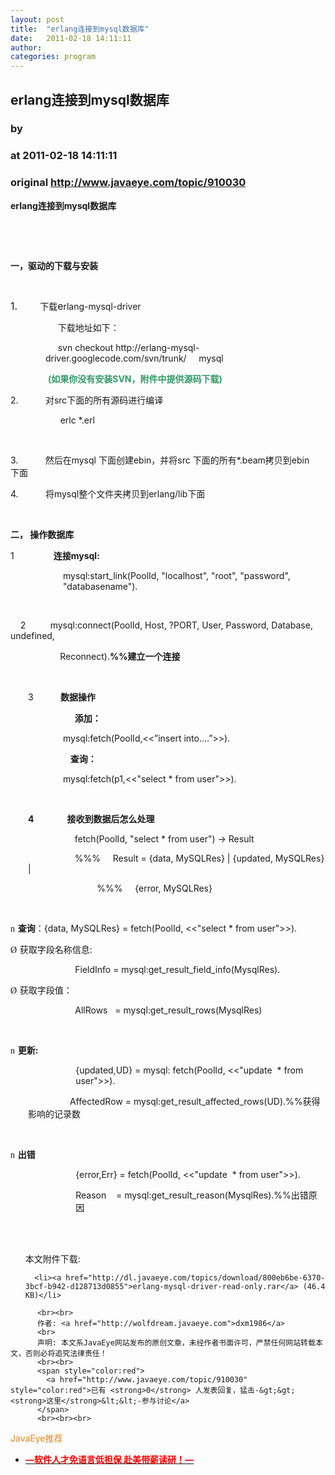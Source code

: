 ```yaml
---
layout: post
title:  "erlang连接到mysql数据库"
date:   2011-02-18 14:11:11
author: 
categories: program
---
```


## erlang连接到mysql数据库
### by 
### at 2011-02-18 14:11:11
### original <http://www.javaeye.com/topic/910030>

<p><strong>erlang连接到mysql数据库</strong></p>
<p> </p>
<p> </p>
<p><span lang="EN-US"><strong>一，</strong></span><span><strong>驱动的下载与安装</strong></span></p>
<p style="margin-left:21.0pt;text-indent:0cm"><span lang="EN-US"> </span></p>
<p><span><span style="font-size:12.0pt" lang="EN-US"><span>1.<span style="font:7.0pt">       
</span></span></span></span><span>下载</span><span style="font-size:12.0pt" lang="EN-US">e</span><span><span lang="EN-US">rlang-mysql-driver</span></span><span></span></p>
<p style="margin-left:42.0pt;text-indent:0cm"><span><span lang="EN-US"><span>     </span></span></span><span><span>下载地址如下：</span></span><span></span></p>
<p style="margin-left:42.0pt;text-indent:0cm"><span><span lang="EN-US"><span>     </span></span></span><span><span lang="EN-US">svn checkout http://erlang-mysql-driver.googlecode.com/svn/trunk/
<span>    </span>mysql</span></span></p>
<p style="margin-left:42.0pt;text-indent:0cm"><span><span lang="EN-US"> <span style="color:#339966"><strong>(如果你没有安装SVN，附件中提供源码下载)</strong></span></span></span></p>
<p><span><span lang="EN-US"><span>2.<span style="font:7.0pt">    
</span></span></span></span><span><span lang="EN-US"><span>      </span></span></span><span><span>对</span></span><span><span lang="EN-US">src</span></span><span><span>下面的所有源码进行编译</span></span><span></span></p>
<p style="margin-left:42.0pt;text-indent:0cm"><span><span lang="EN-US"><span>      </span>erlc *.erl</span></span></p>
<p style="margin-left:21.0pt;text-indent:0cm"><span><span lang="EN-US"> </span></span></p>
<p><span><span lang="EN-US"><span>3.<span style="font:7.0pt">    
</span></span></span></span><span><span lang="EN-US"><span>      </span></span></span><span><span>然后在</span></span><span><span lang="EN-US">mysql </span></span><span><span>下面创建</span></span><span><span lang="EN-US">ebin</span></span><span><span>，并将</span></span><span><span lang="EN-US">src </span></span><span><span>下面的所有</span></span><span><span lang="EN-US">*.beam</span></span><span><span>拷贝到</span></span><span><span lang="EN-US">ebin<span>     </span></span></span><span><span>下面</span></span><span></span></p>
<p><span><span lang="EN-US"><span>4.<span style="font:7.0pt">    
</span></span></span></span><span><span lang="EN-US"><span>      </span></span></span><span><span>将</span></span><span><span lang="EN-US">mysql</span></span><span><span>整个文件夹拷贝到</span></span><span><span lang="EN-US">erlang/lib</span></span><span><span>下面</span></span><span></span></p>
<p style="margin-left:21.0pt;text-indent:0cm"><span><span lang="EN-US"> </span></span></p>
<p><span><span lang="EN-US"><strong>二，</strong><span style="font:7.0pt"><strong>
</strong></span></span></span><span><span><strong>操作数据库</strong></span></span><span></span></p>
<p><span><span lang="EN-US"><span>1<span style="font:7.0pt">               
</span></span></span></span><span><span><strong>连接</strong></span></span><span><span lang="EN-US"><strong>mysql:</strong></span></span></p>
<p style="margin-left:63.0pt;text-indent:0cm"><span><span lang="EN-US">mysql:start_link(</span></span><span lang="EN-US">PoolId</span><span><span lang="EN-US">,
"localhost", "root", "password", "databasename").</span></span></p>
<p style="margin-left:63.0pt;text-indent:0cm"><span lang="EN-US"> </span></p>
<p><span lang="EN-US"><span style="white-space:pre">	</span>2<span>          </span>mysql:connect(PoolId,
Host, ?PORT, User, Password, Database, undefined,</span></p>
<p style="margin-left:21.0pt;text-indent:0cm"><span lang="EN-US"><span>         </span><span>   
</span>Reconnect).<strong>%%</strong></span><span><strong>建立一个连接</strong></span></p>
<p style="margin-left:21.0pt;text-indent:0cm"><span lang="EN-US"> </span></p>
<p style="margin-left:21.0pt"><span lang="EN-US">3<span>           </span></span><span><strong>数据操作</strong></span></p>
<p style="margin-left:21.0pt"><span lang="EN-US"><span>                   </span></span><span><strong>添加：</strong></span></p>
<p style="margin-left:63.0pt;text-indent:0cm"><span lang="EN-US">mysql:fetch(PoolId,&lt;&lt;”insert into….”&gt;&gt;).</span></p>
<p style="margin-left:63.0pt;text-indent:0cm"><span>   <strong>查询：</strong></span></p>
<p style="margin-left:63.0pt;text-indent:0cm"><span lang="EN-US">mysql:fetch(p1,&lt;&lt;&quot;select * from
user&quot;&gt;&gt;).</span></p>
<p style="margin-left:63.0pt;text-indent:0cm"> </p>
<p style="margin-left:63.0pt;text-indent:0cm">
</p>
<p style="margin-left:21pt;text-indent:0cm;text-align:left"><span lang="EN-US"><strong>4                </strong></span><span><strong>接收到数据后怎么处理</strong></span></p>
<p style="margin-left:21pt;text-align:left"><span lang="EN-US"><span>                   </span>fetch(PoolId,
&quot;select * from user&quot;) -&gt; Result</span></p>
<p style="margin-left:21pt;text-align:left"><span lang="EN-US"><span>                   </span>%%%<span>     </span>Result = {data, MySQLRes} | {updated,
MySQLRes} |</span></p>
<p style="margin-left:21pt;text-indent:0cm;text-align:left"><span lang="EN-US"><span>                            </span>%%%<span>     </span>{error, MySQLRes}</span></p>
<p style="margin-left:21pt;text-indent:0cm;text-align:left"><span lang="EN-US"> </span></p>
<p><span style="font-family:Wingdings" lang="EN-US"><span>n<span style="font:7.0pt &quot;Times New Roman&quot;">  </span></span></span><span><strong>查询</strong>：</span><span lang="EN-US">{data,
MySQLRes} = fetch(PoolId, &lt;&lt;&quot;select * from user&quot;&gt;&gt;).</span></p>
<p><span style="font-family:Wingdings" lang="EN-US"><span>Ø<span style="font:7.0pt &quot;Times New Roman&quot;">  </span></span></span><span>获取字段名称信息</span><span lang="EN-US">:</span></p>
<p style="margin-left:42pt;text-indent:0cm;text-align:left"><span lang="EN-US"><span>         </span><span>  
</span>FieldInfo = mysql:get_result_field_info(MysqlRes).</span></p>
<p><span style="font-family:Wingdings" lang="EN-US"><span>Ø<span style="font:7.0pt &quot;Times New Roman&quot;">  </span></span></span><span>获取字段值：</span></p>
<p style="margin-left:42pt;text-indent:0cm;text-align:left"><span lang="EN-US"><span>         </span><span>  
</span>AllRows<span>   </span>=
mysql:get_result_rows(MysqlRes)</span></p>
<p style="margin-left:21pt;text-indent:0cm;text-align:left"><span lang="EN-US"><span>                   </span></span></p>
<p><span style="font-family:Wingdings" lang="EN-US"><span>n<span style="font:7.0pt &quot;Times New Roman&quot;">  </span></span></span><span><strong>更新</strong></span><span lang="EN-US"><strong>:</strong></span></p>
<p style="margin-left:78.15pt;text-indent:0cm;text-align:left"><span lang="EN-US">{updated,UD} = mysql: fetch(PoolId, &lt;&lt;&quot;update
<span> </span>* from user&quot;&gt;&gt;).</span></p>
<p style="margin-left:21pt;text-indent:0cm;text-align:left"><span lang="EN-US"><span>         </span><span>  
</span><span>  </span><span>   </span>AffectedRow = mysql:get_result_affected_rows(UD).%%</span><span>获得影响的记录数</span></p>
<p style="margin-left:21pt;text-indent:0cm;text-align:left"><span lang="EN-US"> </span></p>
<p><span style="font-family:Wingdings" lang="EN-US"><span>n<span style="font:7.0pt &quot;Times New Roman&quot;"> <strong> </strong></span></span></span><span><strong>出错</strong></span></p>
<p style="margin-left:78.15pt;text-indent:0cm;text-align:left"><span lang="EN-US">{error,Err} = fetch(PoolId, &lt;&lt;&quot;update
<span> </span>* from user&quot;&gt;&gt;).</span></p>
<p style="margin-left:78.15pt;text-indent:0cm;text-align:left"><span lang="EN-US">Reason<span>    </span>= mysql:get_result_reason(MysqlRes).%%</span><span>出错原因</span></p>

          
  <br><br>
  <ul>
    本文附件下载:
    
      <li><a href="http://dl.javaeye.com/topics/download/800eb6be-6370-3bcf-b942-d128713d0855">erlang-mysql-driver-read-only.rar</a> (46.4 KB)</li>
    
  </ul>

          <br><br>
          作者: <a href="http://wolfdream.javaeye.com">dxm1986</a> 
          <br>
          声明: 本文系JavaEye网站发布的原创文章，未经作者书面许可，严禁任何网站转载本文，否则必将追究法律责任！
          <br><br>
          <span style="color:red">
            <a href="http://www.javaeye.com/topic/910030" style="color:red">已有 <strong>0</strong> 人发表回复，猛击-&gt;&gt;<strong>这里</strong>&lt;&lt;-参与讨论</a>
          </span>
          <br><br><br>
<span style="color:#e28822">JavaEye推荐</span>
<br>
<ul><li><a href="http://www.iteye.com/clicks/433"><span style="color:red;font-weight:bold">—软件人才免语言低担保 赴美带薪读研！— </span></a></li></ul>
<br><br><br>